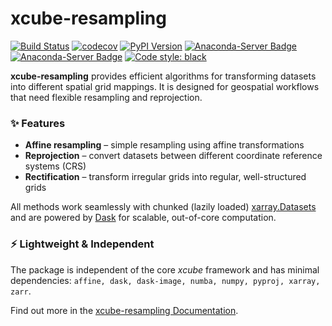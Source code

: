 # xcube-resampling

[![Build Status](https://github.com/xcube-dev/xcube-resampling/actions/workflows/unit-tests.yml/badge.svg?branch=main)](https://github.com/xcube-dev/xcube-resampling/actions/workflows/unit-tests.yml)
[![codecov](https://codecov.io/gh/xcube-dev/xcube-resampling/graph/badge.svg?token=ktcp1maEgz)](https://codecov.io/gh/xcube-dev/xcube-resampling)
[![PyPI Version](https://img.shields.io/pypi/v/xcube-resampling)](https://pypi.org/project/xcube-resampling/)
[![Anaconda-Server Badge](https://anaconda.org/conda-forge/xcube-resampling/badges/version.svg)](https://anaconda.org/conda-forge/xcube-resampling)
[![Anaconda-Server Badge](https://anaconda.org/conda-forge/xcube-resampling/badges/license.svg)](https://anaconda.org/conda-forge/xcube-resampling)
[![Code style: black](https://img.shields.io/badge/code%20style-black-000000.svg)](https://github.com/psf/black)

**xcube-resampling** provides efficient algorithms for transforming datasets into 
different spatial grid mappings. It is designed for geospatial workflows that need 
flexible resampling and reprojection.

### ✨ Features
- **Affine resampling** – simple resampling using affine transformations  
- **Reprojection** – convert datasets between different coordinate reference systems (CRS)  
- **Rectification** – transform irregular grids into regular, well-structured grids  

All methods work seamlessly with chunked (lazily loaded) [xarray.Datasets](https://docs.xarray.dev/en/stable/generated/xarray.Dataset.html) and are powered by [Dask](https://www.dask.org/) for scalable, out-of-core computation.

### ⚡ Lightweight & Independent
The package is independent of the core *xcube* framework and has minimal dependencies:
`affine, dask, dask-image, numba, numpy, pyproj, xarray, zarr`.

Find out more in the [xcube-resampling Documentation](https://xcube-dev.github.io/xcube-resampling/).
